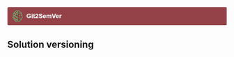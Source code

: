 ﻿---
uid: solution-versioning
---
![](../Images/Git2SemVer_banner_840x70.png)

## Solution versioning
